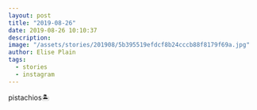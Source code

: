 ```yaml
---
layout: post
title: "2019-08-26"
date: 2019-08-26 10:10:37
description: 
image: "/assets/stories/201908/5b395519efdcf8b24cccb88f8179f69a.jpg"
author: Elise Plain
tags: 
  - stories
  - instagram
---
```


pistachios🏝
<p></p>
